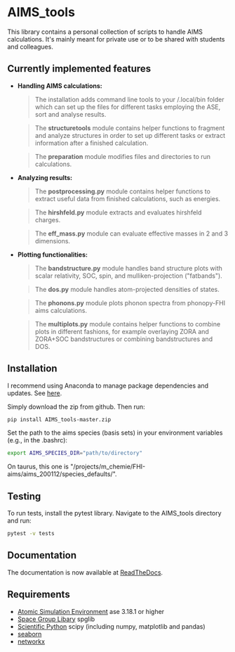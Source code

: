 # AIMS_tools

This library contains a personal collection of scripts to handle AIMS calculations. It's mainly meant for private use or to be shared with students and colleagues.

## Currently implemented features

- **Handling AIMS calculations:**
    > The installation adds command line tools to your /.local/bin folder which can set up the files for different tasks employing the ASE, sort and analyse results.

    > The **structuretools** module contains helper functions to fragment and analyze structures in order to set up different tasks or extract information after a finished calculation.

    > The **preparation** module modifies files and directories to run calculations.

- **Analyzing results:**
    > The **postprocessing.py** module contains helper functions to extract useful data from finished calculations, such as energies.

    > The **hirshfeld.py** module extracts and evaluates hirshfeld charges.

    > The **eff_mass.py** module can evaluate effective masses in 2 and 3 dimensions.

- **Plotting functionalities:** 
    > The **bandstructure.py** module handles band structure plots with scalar relativity, SOC, spin, and mulliken-projection ("fatbands").

    > The **dos.py** module handles atom-projected densities of states.
    
    > The **phonons.py** module plots phonon spectra from phonopy-FHI aims calculations.    

    > The **multiplots.py** module contains helper functions to combine plots in different fashions, for example overlaying ZORA and ZORA+SOC bandstructures or combining bandstructures and DOS.

## Installation

I recommend using Anaconda to manage package dependencies and updates. See [here](https://docs.conda.io/projects/conda/en/latest/user-guide/getting-started.html).

Simply download the zip from github. Then run:

```bash
pip install AIMS_tools-master.zip
```

Set the path to the aims species (basis sets) in your environment variables (e.g., in the .bashrc):

```bash
export AIMS_SPECIES_DIR="path/to/directory"
```

On taurus, this one is "/projects/m_chemie/FHI-aims/aims_200112/species_defaults/".


## Testing

To run tests, install the pytest library. Navigate to the AIMS_tools directory and run:

```bash
pytest -v tests
```


## Documentation
The documentation is now available at [ReadTheDocs](https://readthedocs.org/projects/aims-tools/).


## Requirements

- [Atomic Simulation Environment](https://wiki.fysik.dtu.dk/ase/) ase 3.18.1 or higher
- [Space Group Libary](https://atztogo.github.io/spglib/python-spglib.html) spglib
- [Scientific Python](https://www.scipy.org/) scipy (including numpy, matplotlib and pandas)
- [seaborn](https://seaborn.pydata.org/)
- [networkx](https://networkx.github.io/documentation/stable/install.html)
